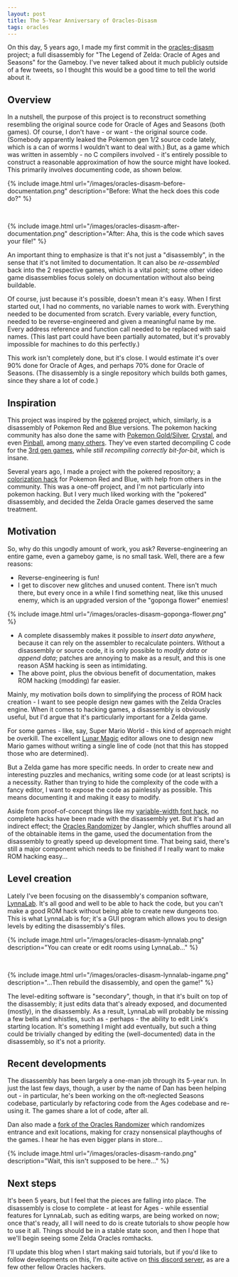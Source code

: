 ```yaml
---
layout: post
title: The 5-Year Anniversary of Oracles-Disasm
tags: oracles
---
```


On this day, 5 years ago, I made my first commit in the
[oracles-disasm](https://github.com/Drenn1/oracles-disasm) project; a full
disassembly for "The Legend of Zelda: Oracle of Ages and Seasons" for the
Gameboy. I've never talked about it much publicly outside of a few tweets, so
I thought this would be a good time to tell the world about it.

## Overview

In a nutshell, the purpose of this project is to reconstruct something
resembling the original source code for Oracle of Ages and Seasons (both games).
Of course, I don't have - or want - the original source code. (Somebody
apparently leaked the Pokemon gen 1/2 source code lately, which is a can of
worms I wouldn't want to deal with.) But, as a game which was written in
assembly - no C compilers involved - it's entirely possible to construct
a reasonable approximation of how the source might have looked. This primarily
involves documenting code, as shown below.

{% include image.html url="/images/oracles-disasm-before-documentation.png"
description="Before: What the heck does this code do?" %}

<br>

{% include image.html url="/images/oracles-disasm-after-documentation.png"
description="After: Aha, this is the code which saves your file!" %}

An important thing to emphasize is that it's not just a "disassembly", in the
sense that it's not limited to documentation. It can also be _re-assembled_ back
into the 2 respective games, which is a vital point; some other video game
disassemblies focus solely on documentation without also being buildable.

Of course, just because it's possible, doesn't mean it's easy. When I first
started out, I had no comments, no variable names to work with. Everything
needed to be documented from scratch. Every variable, every function, needed to
be reverse-engineered and given a meaningful name by me. Every address reference
and function call needed to be replaced with said names. (This last part could
have been partially automated, but it's provably impossible for machines to do
this perfectly.)

This work isn't completely done, but it's close. I would estimate it's over 90%
done for Oracle of Ages, and perhaps 70% done for Oracle of Seasons. (The
disassembly is a single repository which builds both games, since they share
a lot of code.)

## Inspiration

This project was inspired by the
[pokered](https://github.com/pret/pokered/) project, which, similarly, is
a disassembly of Pokemon Red and Blue versions. The pokemon hacking community
has also done the same with
[Pokemon Gold/Silver](https://github.com/pret/pokegold),
[Crystal](https://github.com/pret/pokecrystal), and even
[Pinball](https://github.com/pret/pokepinball), among
[many others](https://github.com/pret). They've even started decompiling C code
for the [3rd gen games](https://github.com/pret/pokeruby), while _still
recompiling correctly bit-for-bit_, which is insane.

Several years ago, I made a project with the pokered repository; a [colorization
hack](http://www.romhacking.net/hacks/1385/) for Pokemon Red and Blue, with help
from others in the community. This was a one-off project, and I'm not
particularly into pokemon hacking. But I very much liked working with the
"pokered" disassembly, and decided the Zelda Oracle games deserved the same
treatment.

## Motivation

So, why do this ungodly amount of work, you ask? Reverse-engineering an entire
game, even a gameboy game, is no small task. Well, there are a few reasons:

* Reverse-engineering is fun!
* I get to discover new glitches and unused content. There isn't much there, but
  every once in a while I find something neat, like this unused enemy, which is
  an upgraded version of the "goponga flower" enemies!

{% include image.html url="/images/oracles-disasm-goponga-flower.png" %}

* A complete disassembly makes it possible to _insert data anywhere_, because it
  can rely on the assembler to recalculate pointers. Without a disassembly or
  source code, it is only possible to _modify data_ or _append data_; patches
  are annoying to make as a result, and this is one reason ASM hacking is seen
  as intimidating.
* The above point, plus the obvious benefit of documentation, makes ROM hacking
  (modding) far easier.

Mainly, my motivation boils down to simplifying the process of ROM hack creation
\- I want to see people design new games with the Zelda Oracles engine.  When it
comes to hacking games, a disassembly is obviously useful, but I'd argue that
it's particularly important for a Zelda game.

For some games - like, say, Super Mario World - this kind of approach might be
overkill. The excellent [Lunar Magic](https://fusoya.eludevisibility.org/lm/)
editor allows one to design new Mario games without writing a single line of
code (not that this has stopped those who are determined).

But a Zelda game has more specific needs. In order to create new and interesting
puzzles and mechanics, writing some code (or at least scripts) is a necessity.
Rather than trying to hide the complexity of the code with a fancy editor,
I want to expose the code as painlessly as possible. This means documenting it
and making it easy to modify.

Aside from proof-of-concept things like my [variable-width font
hack](http://www.romhacking.net/hacks/2934/), no complete hacks have been made
with the disassembly yet. But it's had an indirect effect; the [Oracles
Randomizer](https://github.com/jangler/oracles-randomizer/releases) by Jangler,
which shuffles around all of the obtainable items in the game, used the
documentation from the disassembly to greatly speed up development time. That
being said, there's still a major component which needs to be finished if
I really want to make ROM hacking easy...

## Level creation

Lately I've been focusing on the disassembly's companion software,
[LynnaLab](https://github.com/drenn1/lynnalab). It's all good and well to be
able to hack the code, but you can't make a good ROM hack without being able to
create new dungeons too. This is what LynnaLab is for; it's a GUI program which
allows you to design levels by editing the disassembly's files.

{% include image.html url="/images/oracles-disasm-lynnalab.png"
description="You can create or edit rooms using LynnaLab..." %}

<br>

{% include image.html url="/images/oracles-disasm-lynnalab-ingame.png"
description="...Then rebuild the disassembly, and open the game!" %}

The level-editing software is "secondary", though, in that it's built on top of
the disassembly; it just edits data that's already exposed, and documented
(mostly), in the disassembly. As a result, LynnaLab will probably be missing
a few bells and whistles, such as - perhaps - the ability to edit Link's
starting location. It's something I might add eventually, but such a thing could
be trivially changed by editing the (well-documented) data in the disassembly,
so it's not a priority.

## Recent developments

The disassembly has been largely a one-man job through its 5-year run. In just
the last few days, though, a user by the name of Dan has been helping out - in
particular, he's been working on the oft-neglected Seasons codebase,
particularly by refactoring code from the Ages codebase and re-using it. The
games share a lot of code, after all.

Dan also made a [fork of the Oracles
Randomizer](https://github.com/vinheim3/oracles-randomizer/releases) which
randomizes entrance and exit locations, making for crazy nonsensical playthoughs
of the games. I hear he has even bigger plans in store...

{% include image.html url="/images/oracles-disasm-rando.png"
description="Wait, this isn't supposed to be here..." %}

## Next steps

It's been 5 years, but I feel that the pieces are falling into place. The
disassembly is close to complete \- at least for Ages - while essential features
for LynnaLab, such as editing warps, are being worked on now; once that's
ready, all I will need to do is create tutorials to show people how to use it
all. Things should be in a stable state soon, and then I hope that we'll begin
seeing some Zelda Oracles romhacks.

I'll update this blog when I start making said tutorials, but if you'd like to
follow developments on this, I'm quite active on [this discord
server](https://discord.gg/wCpPPNZ), as are a few other fellow Oracles hackers.
